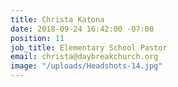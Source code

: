 ```yaml
---
title: Christa Katona
date: 2018-09-24 16:42:00 -07:00
position: 11
job_title: Elementary School Pastor
email: christa@daybreakchurch.org
image: "/uploads/Headshots-14.jpg"
---
```


